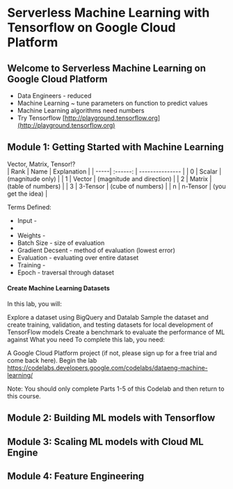# Serverless Machine Learning with Tensorflow on Google Cloud Platform


## Welcome to Serverless Machine Learning on Google Cloud Platform

* Data Engineers - reduced 
* Machine Learning ~ tune parameters on function to predict values 
* Machine Learning algorithms need numbers
* Try Tensorflow [http://playground.tensorflow.org](http://playground.tensorflow.org)

## Module 1: Getting Started with Machine Learning

Vector, Matrix, Tensor!?  
| Rank | Name     | Explanation               |
| -----| :------: | ---------------           |
| 0	   | Scalar   | (magnitude only)          |
| 1  	 | Vector   | (magnitude and direction) |
| 2    | Matrix   | (table of numbers)        |
| 3    | 3-Tensor | (cube of numbers)         |
| n	   | n-Tensor | (you get the idea)        |

Terms Defined: 
* Input - 
* 
* Weights - 
* Batch Size - size of evaluation
* Gradient Decsent - method of evaluation (lowest error)
* Evaluation - evaluating over entire dataset 
* Training - 
* Epoch - traversal through dataset 


#### Create Machine Learning Datasets
In this lab, you will:

Explore a dataset using BigQuery and Datalab
Sample the dataset and create training, validation, and testing datasets for local development of TensorFlow models
Create a benchmark to evaluate the performance of ML against
What you need
To complete this lab, you need:

A Google Cloud Platform project (if not, please sign up for a free trial and come back here).
Begin the lab
https://codelabs.developers.google.com/codelabs/dataeng-machine-learning/

Note: You should only complete Parts 1-5 of this Codelab and then return to this course.

## Module 2: Building ML models with Tensorflow

## Module 3: Scaling ML models with Cloud ML Engine

## Module 4: Feature Engineering

